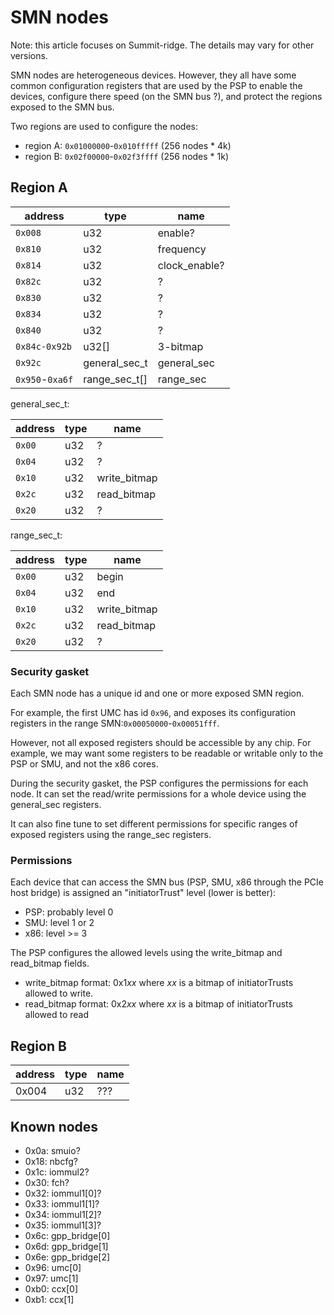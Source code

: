 # SMN nodes

Note: this article focuses on Summit-ridge. The details may vary for other versions.

SMN nodes are heterogeneous devices. However, they all have some common configuration registers that are used by the PSP to enable the devices, configure there speed (on the SMN bus ?), and protect the regions exposed to the SMN bus.

Two regions are used to configure the nodes:
  * region A: `0x01000000`-`0x010fffff` (256 nodes * 4k)
  * region B: `0x02f00000`-`0x02f3ffff` (256 nodes * 1k)

## Region A

| address         | type          | name          |
| --------------- | ------------- | ------------- |
| `0x008`         | u32           | enable?       |
| `0x810`         | u32           | frequency     |
| `0x814`         | u32           | clock_enable? |
| `0x82c`         | u32           | ?             |
| `0x830`         | u32           | ?             |
| `0x834`         | u32           | ?             |
| `0x840`         | u32           | ?             |
| `0x84c-0x92b`   | u32[]         | 3-bitmap      |
| `0x92c`         | general_sec_t | general_sec   |
| `0x950`-`0xa6f` | range_sec_t[] | range_sec     |

general_sec_t:

| address | type | name          |
| ------- | ---- | ------------- |
| `0x00`  | u32  | ?             |
| `0x04`  | u32  | ?             |
| `0x10`  | u32  | write_bitmap  |
| `0x2c`  | u32  | read_bitmap   |
| `0x20`  | u32  | ?             |

range_sec_t:

| address | type | name          |
| ------- | ---- | ------------- |
| `0x00`  | u32  | begin         |
| `0x04`  | u32  | end           |
| `0x10`  | u32  | write_bitmap  |
| `0x2c`  | u32  | read_bitmap   |
| `0x20`  | u32  | ?             |

### Security gasket

Each SMN node has a unique id and one or more exposed SMN region.

For example, the first UMC has id `0x96`, and exposes its configuration registers in the range SMN:`0x00050000`-`0x00051fff`.

However, not all exposed registers should be accessible by any chip. For example, we may want some registers to be readable or writable only to the PSP or SMU, and not the x86 cores.

During the security gasket, the PSP configures the permissions for each node. It can set the read/write permissions for a whole device using the general_sec registers.

It can also fine tune to set different permissions for specific ranges of exposed registers using the range_sec registers.

### Permissions

Each device that can access the SMN bus (PSP, SMU, x86 through the PCIe host bridge) is assigned an "initiatorTrust" level (lower is better):

* PSP: probably level 0
* SMU: level 1 or 2
* x86: level >= 3

The PSP configures the allowed levels using the write_bitmap and read_bitmap fields.

* write_bitmap format: 0x1*xx* where *xx* is a bitmap of initiatorTrusts allowed to write.
* read_bitmap format: 0x2*xx* where *xx* is a bitmap of initiatorTrusts allowed to read

## Region B

| address | type | name |
| ------- | ---- | ---- |
| 0x004   | u32  | ???  |

## Known nodes

* 0x0a: smuio?
* 0x18: nbcfg?
* 0x1c: iommul2?
* 0x30: fch?
* 0x32: iommul1[0]?
* 0x33: iommul1[1]?
* 0x34: iommul1[2]?
* 0x35: iommul1[3]?
* 0x6c: gpp_bridge[0]
* 0x6d: gpp_bridge[1]
* 0x6e: gpp_bridge[2]
* 0x96: umc[0]
* 0x97: umc[1]
* 0xb0: ccx[0]
* 0xb1: ccx[1]
